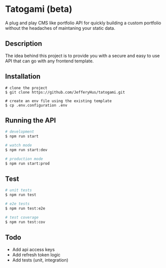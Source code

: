 # Tatogami (beta)

A plug and play CMS like portfolio API for quickly building a custom portfolio without the headaches of maintaning your static data.

## Description

The idea behind this project is to provide you with a secure and easy to use API that can go with any frontend template.

## Installation

```shell
# clone the project
$ git clone https://github.com/JefferyHus/tatogami.git

# create an env file using the existing template
$ cp .env.configuration .env
```

## Running the API

```bash
# development
$ npm run start

# watch mode
$ npm run start:dev

# production mode
$ npm run start:prod
```

## Test

```bash
# unit tests
$ npm run test

# e2e tests
$ npm run test:e2e

# test coverage
$ npm run test:cov
```

## Todo

- Add api access keys
- Add refresh token logic
- Add tests (unit, integration)
